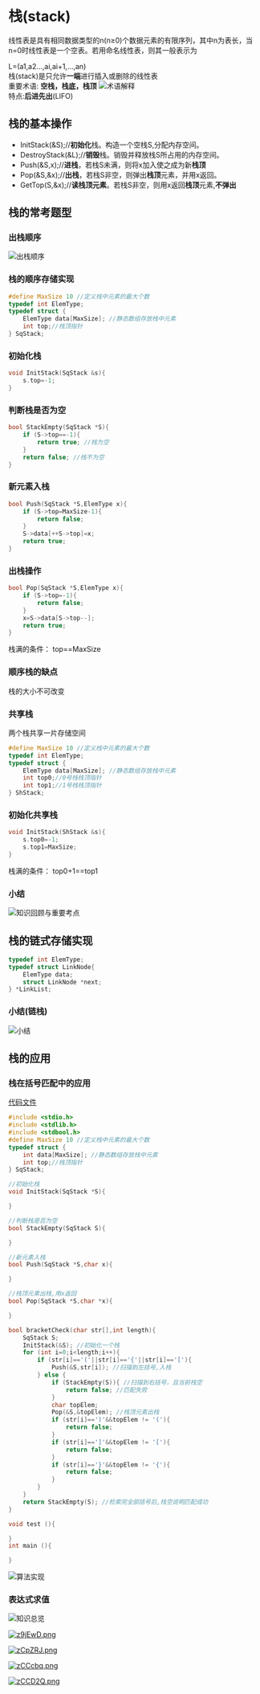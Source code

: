 # 栈(stack)

线性表是具有相同数据类型的n(n≥0)个数据元素的有限序列，其中n为表长，当n=0时线性表是一个空表。若用命名线性表，则其一般表示为

L=(a1,a2…,ai,ai+1,…,an)  
栈(stack)是只允许**一端**进行插入或删除的线性表  
重要术语: **空栈，栈底，栈顶**
![术语解释](./pig/uTools_1665893506499.png)  
特点:**后进先出**(LIFO)  

## 栈的基本操作

+ InitStack(&S);//**初始化**栈。构造一个空栈S,分配内存空间。  
+ DestroyStack(&L);//**销毁**栈。销毁并释放栈S所占用的内存空间。  
+ Push(&S,x);//**进栈**，若栈S未满，则将x加入使之成为新**栈顶**  
+ Pop(&S,&x);//**出栈**，若栈S非空，则弹出**栈顶**元素，并用x返回。  
+ GetTop(S,&x);//**读栈顶元素**。若栈S非空，则用x返回**栈顶**元素,**不弹出**  

## 栈的常考题型

### 出栈顺序  

![出栈顺序](./pig/uTools_1665894730682.png)

### 栈的顺序存储实现

``` C
#define MaxSize 10 //定义栈中元素的最大个数
typedef int ElemType;
typedef struct {
    ElemType data[MaxSize]; //静态数组存放栈中元素
    int top;//栈顶指针
} SqStack;
```

### 初始化栈  

``` C
void InitStack(SqStack &s){
    s.top=-1;
}
```

### 判断栈是否为空  

``` C
bool StackEmpty(SqStack *S){
    if (S->top==-1){
        return true; //栈为空
    }
    return false; //栈不为空
}
```

### 新元素入栈  

``` C
bool Push(SqStack *S,ElemType x){
    if (S->top=MaxSize-1){
        return false; 
    }
    S->data[++S->top]=x;
    return true;
}
```

### 出栈操作  

``` C
bool Pop(SqStack *S,ElemType x){
    if (S->top=-1){
        return false; 
    }
    x=S->data[S->top--];
    return true;
}
```

栈满的条件： top==MaxSize  

### 顺序栈的缺点  

栈的大小不可改变  

### 共享栈

两个栈共享一片存储空间

``` C
#define MaxSize 10 //定义栈中元素的最大个数
typedef int ElemType;
typedef struct {
    ElemType data[MaxSize]; //静态数组存放栈中元素
    int top0;//0号栈栈顶指针
    int top1;//1号栈栈顶指针
} ShStack;
```

### 初始化共享栈

``` C
void InitStack(ShStack &s){
    s.top0=-1;
    s.top1=MaxSize;
}
```

栈满的条件： top0+1==top1  

### 小结

![知识回顾与重要考点](./pig/uTools_1666428733392.png)  

## 栈的链式存储实现  

``` C
typedef int ElemType;
typedef struct LinkNode{
    ElemType data;
    struct LinkNode *next;
} *LinkList;
```

### 小结(链栈)

![小结](./pig/uTools_1666437478213.png)

## 栈的应用

### 栈在括号匹配中的应用

[代码文件](test08.c)

``` c
#include <stdio.h>
#include <stdlib.h>
#include <stdbool.h>
#define MaxSize 10 //定义栈中元素的最大个数
typedef struct {
    int data[MaxSize]; //静态数组存放栈中元素
    int top;//栈顶指针
} SqStack;

//初始化栈
void InitStack(SqStack *S){

}

//判断栈是否为空
bool StackEmpty(SqStack S){

}

//新元素入栈
bool Push(SqStack *S,char x){

}

//栈顶元素出栈,用x返回
bool Pop(SqStack *S,char *x){

}

bool bracketCheck(char str[],int length){
    SqStack S;
    InitStack(&S); //初始化一个栈
    for (int i=0;i<length;i++){
        if (str[i]=='('||str[i]=='{'||str[i]=='['){
            Push(&S,str[i]); //扫描到左括号,入栈
        } else {
            if (StackEmpty(S)){ //扫描到右括号，且当前栈空
                return false; //匹配失败
            }
            char topElem;
            Pop(&S,&topElem); //栈顶元素出栈
            if (str[i]==')'&&topElem != '('){
                return false;
            }
            if (str[i]==']'&&topElem != '['){
                return false;
            }
            if (str[i]=='}'&&topElem != '{'){
                return false;
            }
        }
    }
    return StackEmpty(S); //检索完全部括号后,栈空说明匹配成功
}

void test (){

}
int main (){

}
```

![算法实现](./pig\uTools_1667916234726.png)

### 表达式求值

![知识总览](./pig/uTools_1667990716422.png)

[![z9jEwD.png](https://s1.ax1x.com/2022/11/11/z9jEwD.png)](https://imgse.com/i/z9jEwD)  

[![zCpZRJ.png](https://s1.ax1x.com/2022/11/11/zCpZRJ.png)](https://imgse.com/i/zCpZRJ)  

[![zCCcbq.png](https://s1.ax1x.com/2022/11/11/zCCcbq.png)](https://imgse.com/i/zCCcbq)  

[![zCCD2Q.png](https://s1.ax1x.com/2022/11/11/zCCD2Q.png)](https://imgse.com/i/zCCD2Q)  
